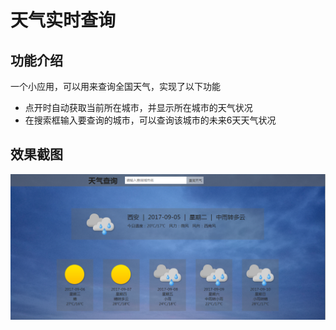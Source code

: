 # 天气实时查询
## 功能介绍
一个小应用，可以用来查询全国天气，实现了以下功能
+ 点开时自动获取当前所在城市，并显示所在城市的天气状况
+ 在搜索框输入要查询的城市，可以查询该城市的未来6天天气状况
## 效果截图
![天气应用](天气查询.png)


